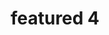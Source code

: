 ---
layout: preset
title: featured 4
description_html: >-
    <p>Lorem ipsum dolor sit amet consectetur, adipisicing elit. Et incidunt inventore esse cum. Tempore nulla atque temporibus est facilis eaque corrupti impedit officiis error iure?</p>
    <p>Lorem ipsum dolor sit amet consectetur adipisicing elit. Corrupti ea similique sapiente tenetur quam ex deleniti ipsum tempora, perspiciatis cupiditate enim distinctio cumque doloremque magnam nulla sit asperiores necessitatibus rem modi repellat autem, eum facere natus nostrum. Reprehenderit vitae eius explicabo similique eligendi illum corporis.</p>
price: 22
product_path: 
    https://cdn.shopify.com/s/files/1/0054/8614/9703/products/Summerbabe-25_1080x1080.png?v=1594734445
alt: preset
featured: true
type: preset
---